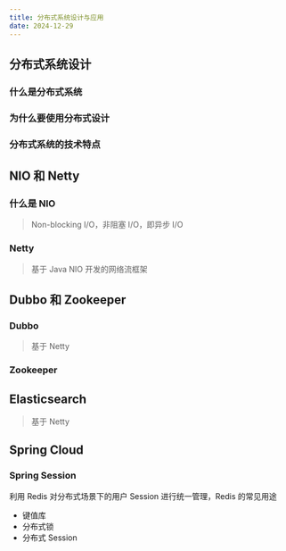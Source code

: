 ```yaml
---
title: 分布式系统设计与应用
date: 2024-12-29
---
```


## 分布式系统设计

### 什么是分布式系统

### 为什么要使用分布式设计

### 分布式系统的技术特点

## NIO 和 Netty

### 什么是 NIO

> Non-blocking I/O，非阻塞 I/O，即异步 I/O

### Netty

> 基于 Java NIO 开发的网络流框架

## Dubbo 和 Zookeeper

### Dubbo

> 基于 Netty

### Zookeeper

## Elasticsearch

> 基于 Netty

## Spring Cloud

### Spring Session

利用 Redis 对分布式场景下的用户 Session 进行统一管理，Redis 的常见用途

- 键值库
- 分布式锁
- 分布式 Session

